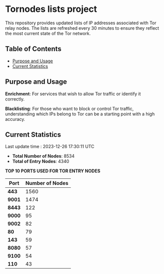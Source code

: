 # Tornodes lists project

This repository provides updated lists of IP addresses associated with Tor relay nodes. The lists are refreshed every 30 minutes to ensure they reflect the most current state of the Tor network.

## Table of Contents

- [Purpose and Usage](#purpose-and-usage)
- [Current Statistics](#current-statistics)


## Purpose and Usage

**Enrichment**: For services that wish to allow Tor traffic or identify it correctly.

**Blacklisting**: For those who want to block or control Tor traffic, understanding which IPs belong to Tor can be a starting point with a high accuracy.

## Current Statistics

Last update time : 2023-12-26 17:30:11 UTC

- **Total Number of Nodes**: 8534
- **Total of Entry Nodes**: 4340

**TOP 10 PORTS USED FOR TOR ENTRY NODES**

| **Port** | **Number of Nodes** |
|------|-----------------|
| **443**   | 1560  |
| **9001**   | 1474  |
| **8443**   | 122  |
| **9000**   | 95  |
| **9002**   | 82  |
| **80**   | 79  |
| **143**   | 59  |
| **8080**   | 57  |
| **9100**   | 54  |
| **110**   | 43  |

